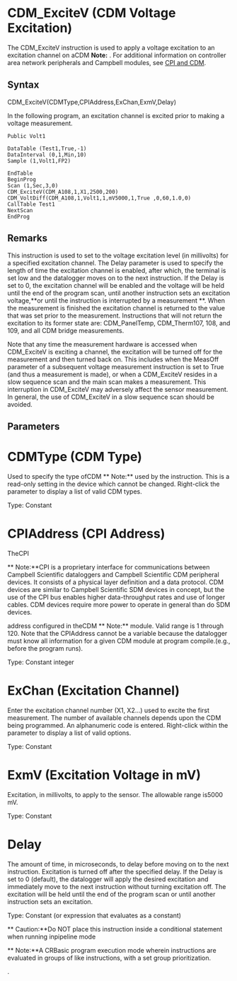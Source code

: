# CDM_ExciteV (CDM Voltage Excitation)

The CDM_ExciteV instruction is used to apply a voltage excitation to an excitation channel on aCDM **Note:** . For additional information on controller area network peripherals and Campbell modules, see [CPI and CDM](https://www.campbellsci.com/news-cpi-cdm).

## Syntax

CDM_ExciteV(CDMType,CPIAddress,ExChan,ExmV,Delay)

In the following program, an excitation channel is excited prior to making a voltage measurement.

```
Public Volt1

DataTable (Test1,True,-1)
DataInterval (0,1,Min,10)
Sample (1,Volt1,FP2)

EndTable
BeginProg
Scan (1,Sec,3,0)
CDM_ExciteV(CDM_A108,1,X1,2500,200)
CDM_VoltDiff(CDM_A108,1,Volt1,1,mV5000,1,True ,0,60,1.0,0)
CallTable Test1
NextScan
EndProg
```

## Remarks

This instruction is used to set to the voltage excitation level (in millivolts) for a specified excitation channel. The Delay parameter is used to specify the length of time the excitation channel is enabled, after which, the terminal is set low and the datalogger moves on to the next instruction. If the Delay is set to 0, the excitation channel will be enabled and the voltage will be held until the end of the program scan, until another instruction sets an excitation voltage,**or until the instruction is interrupted by a measurement **. When the measurement is finished the excitation channel is returned to the value that was set prior to the measurement. Instructions that will not return the excitation to its former state are: CDM_PanelTemp, CDM_Therm107, 108, and 109, and all CDM bridge measurements.

Note that any time the measurement hardware is accessed when CDM_ExciteV is exciting a channel, the excitation will be turned off for the measurement and then turned back on. This includes when the MeasOff parameter of a subsequent voltage measurement instruction is set to True (and thus a measurement is made), or when a CDM_ExciteV resides in a slow sequence scan and the main scan makes a measurement. This interruption in CDM_ExciteV may adversely affect the sensor measurement. In general, the use of CDM_ExciteV in a slow sequence scan should be avoided.

## Parameters

# CDMType (CDM Type)

Used to specify the type ofCDM ** Note:** used by the instruction. This is a read-only setting in the device which cannot be changed. Right-click the parameter to display a list of valid CDM types.

Type: Constant

# CPIAddress (CPI Address)

TheCPI

** Note:**CPI is a proprietary interface for communications between Campbell Scientific dataloggers and Campbell Scientific CDM peripheral devices. It consists of a physical layer definition and a data protocol. CDM devices are similar to Campbell Scientific SDM devices in concept, but the use of the CPI bus enables higher data-throughput rates and use of longer cables. CDM devices require more power to operate in general than do SDM devices.

address configured in theCDM ** Note:** module. Valid range is 1 through 120. Note that the CPIAddress cannot be a variable because the datalogger must know all information for a given CDM module at program compile.(e.g., before the program runs).

Type: Constant integer

# ExChan (Excitation Channel)

Enter the excitation channel number (X1, X2...) used to excite the first measurement. The number of available channels depends upon the CDM being programmed. An alphanumeric code is entered. Right-click within the parameter to display a list of valid options.

Type: Constant

# ExmV (Excitation Voltage in mV)

Excitation, in millivolts, to apply to the sensor. The allowable range is5000 mV.

Type: Constant

# Delay

The amount of time, in microseconds, to delay before moving on to the next instruction. Excitation is turned off after the specified delay. If the Delay is set to 0 (default), the datalogger will apply the desired excitation and immediately move to the next instruction without turning excitation off. The excitation will be held until the end of the program scan or until another instruction sets an excitation.

Type: Constant (or expression that evaluates as a constant)

** Caution:**Do NOT place this instruction inside a conditional statement when running inpipeline mode

** Note:**A CRBasic program execution mode wherein instructions are evaluated in groups of like instructions, with a set group prioritization.

.
